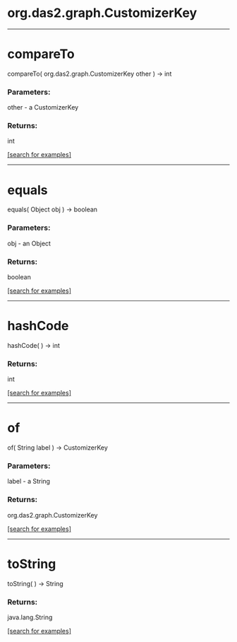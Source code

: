 # org.das2.graph.CustomizerKey
***
<a name="compareTo"></a>
# compareTo
compareTo( org.das2.graph.CustomizerKey other ) &rarr; int



### Parameters:
other - a CustomizerKey

### Returns:
int


<a href="https://github.com/autoplot/dev/search?q=compareTo&unscoped_q=compareTo">[search for examples]</a>

***
<a name="equals"></a>
# equals
equals( Object obj ) &rarr; boolean



### Parameters:
obj - an Object

### Returns:
boolean


<a href="https://github.com/autoplot/dev/search?q=equals&unscoped_q=equals">[search for examples]</a>

***
<a name="hashCode"></a>
# hashCode
hashCode(  ) &rarr; int



### Returns:
int


<a href="https://github.com/autoplot/dev/search?q=hashCode&unscoped_q=hashCode">[search for examples]</a>

***
<a name="of"></a>
# of
of( String label ) &rarr; CustomizerKey



### Parameters:
label - a String

### Returns:
org.das2.graph.CustomizerKey


<a href="https://github.com/autoplot/dev/search?q=of&unscoped_q=of">[search for examples]</a>

***
<a name="toString"></a>
# toString
toString(  ) &rarr; String



### Returns:
java.lang.String


<a href="https://github.com/autoplot/dev/search?q=toString&unscoped_q=toString">[search for examples]</a>

